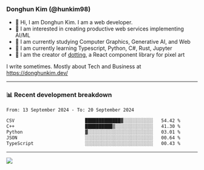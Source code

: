 ### Donghun Kim (@hunkim98)

- 👋 Hi, I am Donghun Kim. I am a web developer. 
- 🤔 I am interested in creating productive web services implementing AI/ML
- 🔭 I am currently studying Computer Graphics, Generative AI, and Web 
- 🌱 I am currently learning Typescript, Python, C#, Rust, Jupyter
- 🎨 I am the creator of [dotting](https://github.com/hunkim98/dotting), a React component library for pixel art

I write sometimes. Mostly about Tech and Business at https://donghunkim.dev/

---
### 📊 Recent development breakdown
<!--START_SECTION:waka-->

```txt
From: 13 September 2024 - To: 20 September 2024

CSV                          █████████████▓░░░░░░░░░░░   54.42 %
C++                          ██████████▒░░░░░░░░░░░░░░   41.30 %
Python                       ▓░░░░░░░░░░░░░░░░░░░░░░░░   03.01 %
JSON                         ░░░░░░░░░░░░░░░░░░░░░░░░░   00.64 %
TypeScript                   ░░░░░░░░░░░░░░░░░░░░░░░░░   00.43 %
```

<!--END_SECTION:waka-->
---

<!-- <div align='center'> -->
  <img align="center" src="https://github-readme-stats.vercel.app/api?username=hunkim98&theme=dark&show_icons=true"/>
<!-- </div> -->
<!--
**hunkim98/hunkim98** is a ✨ _special_ ✨ repository because its `README.md` (this file) appears on your GitHub profile.

Here are some ideas to get you started:

- 🔭 I’m currently working on ...
- 🌱 I’m currently learning ...
- 👯 I’m looking to collaborate on ...
- 🤔 I’m looking for help with ...
- 💬 Ask me about ...
- 📫 How to reach me: ...
- 😄 Pronouns: ...
- ⚡ Fun fact: ...
-->
